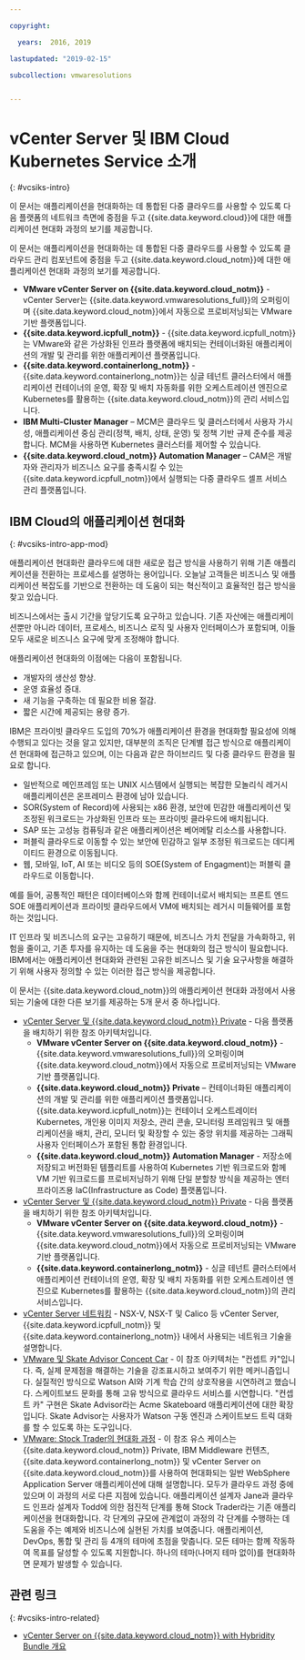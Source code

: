 ```yaml
---

copyright:

  years:  2016, 2019

lastupdated: "2019-02-15"

subcollection: vmwaresolutions


---
```


# vCenter Server 및 IBM Cloud Kubernetes Service 소개
{: #vcsiks-intro}

이 문서는 애플리케이션을 현대화하는 데 통합된 다중 클라우드를 사용할 수 있도록 다음 플랫폼의 네트워크 측면에 중점을 두고 {{site.data.keyword.cloud}}에 대한 애플리케이션 현대화 과정의 보기를 제공합니다.

이 문서는 애플리케이션을 현대화하는 데 통합된 다중 클라우드를 사용할 수 있도록 클라우드 관리 컴포넌트에 중점을 두고 {{site.data.keyword.cloud_notm}}에 대한 애플리케이션 현대화 과정의 보기를 제공합니다.

- **VMware vCenter Server on {{site.data.keyword.cloud_notm}}** - vCenter Server는 {{site.data.keyword.vmwaresolutions_full}}의 오퍼링이며 {{site.data.keyword.cloud_notm}}에서 자동으로 프로비저닝되는 VMware 기반 플랫폼입니다.
- **{{site.data.keyword.icpfull_notm}}** - {{site.data.keyword.icpfull_notm}}는 VMware와 같은 가상화된 인프라 플랫폼에 배치되는 컨테이너화된 애플리케이션의 개발 및 관리를 위한 애플리케이션 플랫폼입니다.
- **{{site.data.keyword.containerlong_notm}}** - {{site.data.keyword.containerlong_notm}}는 싱글 테넌트 클러스터에서 애플리케이션 컨테이너의 운영, 확장 및 배치 자동화를 위한 오케스트레이션 엔진으로 Kubernetes를 활용하는 {{site.data.keyword.cloud_notm}}의 관리 서비스입니다.
- **IBM Multi-Cluster Manager** – MCM은 클라우드 및 클러스터에서 사용자 가시성, 애플리케이션 중심 관리(정책, 배치, 상태, 운영) 및 정책 기반 규제 준수를 제공합니다. MCM을 사용하면 Kubernetes 클러스터를 제어할 수 있습니다.
- **{{site.data.keyword.cloud_notm}} Automation Manager** – CAM은 개발자와 관리자가 비즈니스 요구를 충족시킬 수 있는 {{site.data.keyword.icpfull_notm}}에서 실행되는 다중 클라우드 셀프 서비스 관리 플랫폼입니다.

## IBM Cloud의 애플리케이션 현대화
{: #vcsiks-intro-app-mod}

애플리케이션 현대화란 클라우드에 대한 새로운 접근 방식을 사용하기 위해 기존 애플리케이션을 전환하는 프로세스를 설명하는 용어입니다. 오늘날 고객들은 비즈니스 및 애플리케이션 복잡도를 기반으로 전환하는 데 도움이 되는 혁신적이고 효율적인 접근 방식을 찾고 있습니다.

비즈니스에서는 출시 기간을 앞당기도록 요구하고 있습니다. 기존 자산에는 애플리케이션뿐만 아니라 데이터, 프로세스, 비즈니스 로직 및 사용자 인터페이스가 포함되며, 이들 모두 새로운 비즈니스 요구에 맞게 조정해야 합니다.

애플리케이션 현대화의 이점에는 다음이 포함됩니다.
- 개발자의 생산성 향상.
- 운영 효율성 증대.
- 새 기능을 구축하는 데 필요한 비용 절감.
- 짧은 시간에 제공되는 용량 증가.

IBM은 프라이빗 클라우드 도입의 70%가 애플리케이션 환경을 현대화할 필요성에 의해 수행되고 있다는 것을 알고 있지만, 대부분의 조직은 단계별 접근 방식으로 애플리케이션 현대화에 접근하고 있으며, 이는 다음과 같은 하이브리드 및 다중 클라우드 환경을 필요로 합니다.
- 일반적으로 메인프레임 또는 UNIX 시스템에서 실행되는 복잡한 모놀리식 레거시 애플리케이션은 온프레미스 환경에 남아 있습니다.
- SOR(System of Record)에 사용되는 x86 환경, 보안에 민감한 애플리케이션 및 조정된 워크로드는 가상화된 인프라 또는 프라이빗 클라우드에 배치됩니다.
- SAP 또는 고성능 컴퓨팅과 같은 애플리케이션은 베어메탈 리소스를 사용합니다.
- 퍼블릭 클라우드로 이동할 수 있는 보안에 민감하고 일부 조정된 워크로드는 데디케이티드 환경으로 이동됩니다.
- 웹, 모바일, IoT, AI 또는 비디오 등의 SOE(System of Engagment)는 퍼블릭 클라우드로 이동합니다.

예를 들어, 공통적인 패턴은 데이터베이스와 함께 컨테이너로서 배치되는 프론트 엔드 SOE 애플리케이션과 프라이빗 클라우드에서 VM에 배치되는 레거시 미들웨어를 포함하는 것입니다.

IT 인프라 및 비즈니스의 요구는 고유하기 때문에, 비즈니스 가치 전달을 가속화하고, 위험을 줄이고, 기존 투자를 유지하는 데 도움을 주는 현대화의 접근 방식이 필요합니다. IBM에서는 애플리케이션 현대화와 관련된 고유한 비즈니스 및 기술 요구사항을 해결하기 위해 사용자 정의할 수 있는 이러한 접근 방식을 제공합니다.

이 문서는 {{site.data.keyword.cloud_notm}}의 애플리케이션 현대화 과정에서
사용되는 기술에 대한 다른 보기를 제공하는 5개 문서 중 하나입니다.

* [vCenter Server 및 {{site.data.keyword.cloud_notm}} Private](/docs/services/vmwaresolutions/archiref/vcsicp?topic=vmware-solutions-vcsicp-intro) - 다음 플랫폼을 배치하기 위한 참조 아키텍처입니다.
  - **VMware vCenter Server on {{site.data.keyword.cloud_notm}}** - {{site.data.keyword.vmwaresolutions_full}}의 오퍼링이며 {{site.data.keyword.cloud_notm}}에서 자동으로 프로비저닝되는 VMware 기반 플랫폼입니다.
  - **{{site.data.keyword.cloud_notm}} Private** – 컨테이너화된 애플리케이션의 개발 및 관리를 위한 애플리케이션 플랫폼입니다. {{site.data.keyword.icpfull_notm}}는 컨테이너 오케스트레이터 Kubernetes, 개인용 이미지 저장소, 관리 콘솔, 모니터링 프레임워크 및 애플리케이션을 배치, 관리, 모니터 및 확장할 수 있는 중앙 위치를 제공하는 그래픽 사용자 인터페이스가 포함된 통합 환경입니다.
  - **{{site.data.keyword.cloud_notm}} Automation Manager** - 저장소에 저장되고 버전화된 템플리트를 사용하여 Kubernetes 기반 워크로드와 함께 VM 기반 워크로드를 프로비저닝하기 위해 단일 분할창 방식을 제공하는 엔터프라이즈용 IaC(Infrastructure as Code) 플랫폼입니다.
* [vCenter Server 및 {{site.data.keyword.cloud_notm}} Private](/docs/services/vmwaresolutions/archiref/vcsiks?topic=vmware-solutions-vcsiks-intro) - 다음 플랫폼을 배치하기 위한 참조 아키텍처입니다.
  - **VMware vCenter Server on {{site.data.keyword.cloud_notm}}** - {{site.data.keyword.vmwaresolutions_full}}의 오퍼링이며 {{site.data.keyword.cloud_notm}}에서 자동으로 프로비저닝되는 VMware 기반 플랫폼입니다.
  - **{{site.data.keyword.containerlong_notm}}** - 싱글 테넌트 클러스터에서 애플리케이션 컨테이너의 운영, 확장 및 배치 자동화를 위한 오케스트레이션 엔진으로 Kubernetes를 활용하는 {{site.data.keyword.cloud_notm}}의 관리 서비스입니다.
* [vCenter Server 네트워킹](/docs/services/vmwaresolutions/archiref/vcsnsxt?topic=vmware-solutions-vcsnsxt-intro) - NSX-V, NSX-T 및 Calico 등 vCenter Server, {{site.data.keyword.icpfull_notm}} 및 {{site.data.keyword.containerlong_notm}} 내에서 사용되는 네트워크 기술을 설명합니다.
* [VMware 및 Skate Advisor Concept Car](/docs/services/vmwaresolutions/archiref/vcscar?topic=vmware-solutions-vcscar-intro) - 이 참조 아키텍처는 "컨셉트 카"입니다. 즉, 실제 문제점을 해결하는 기술을 강조표시하고 보여주기 위한 메커니즘입니다. 실질적인 방식으로 Watson AI와 기계 학습 간의 상호작용을 시연하려고 했습니다. 스케이트보드 문화를 통해 고유 방식으로 클라우드 서비스를 시연합니다. "컨셉트 카" 구현은 Skate Advisor라는 Acme Skateboard 애플리케이션에 대한 확장입니다. Skate Advisor는 사용자가 Watson 구동 엔진과 스케이트보드 트릭 대화를 할 수 있도록 하는 도구입니다.
* [VMware: Stock Trader의 현대화 과정](/docs/services/vmwaresolutions/archiref/vcscontent?topic=vmware-solutions-vcscontent-modjourney) - 이 참조 유스 케이스는 {{site.data.keyword.cloud_notm}} Private, IBM Middleware 컨텐츠, {{site.data.keyword.containerlong_notm}} 및 vCenter Server on {{site.data.keyword.cloud_notm}}를 사용하여 현대화되는 일반 WebSphere Application Server 애플리케이션에 대해 설명합니다. 모두가 클라우드 과정 중에 있으며 이 과정의 서로 다른 지점에 있습니다. 애플리케이션 설계자 Jane과 클라우드 인프라 설계자 Todd에 의한 점진적 단계를 통해 Stock Trader라는 기존 애플리케이션을 현대화합니다. 각 단계의 규모에 관계없이 과정의 각 단계를 수행하는 데 도움을 주는 예제와 비즈니스에 실현된 가치를 보여줍니다. 애플리케이션, DevOps, 통합 및 관리 등 4개의 테마에 초점을 맞춥니다. 모든 테마는 함께 작동하여 목표를 달성할 수 있도록 지원합니다. 하나의 테마(나머지 테마 없이)를 현대화하면 문제가 발생할 수 있습니다.

## 관련 링크
{: #vcsiks-intro-related}

* [vCenter Server on {{site.data.keyword.cloud_notm}} with Hybridity Bundle 개요](/docs/services/vmwaresolutions/archiref/vcs?topic=vmware-solutions-vcs-hybridity-intro)
